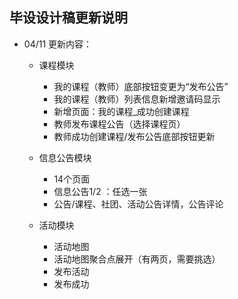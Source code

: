 ## 毕设设计稿更新说明

* 04/11 更新内容：

  * 课程模块
    * 我的课程（教师）底部按钮变更为“发布公告”
    * 我的课程（教师）列表信息新增邀请码显示
    * 新增页面：我的课程_成功创建课程
    * 教师发布课程公告（选择课程页）
    * 教师成功创建课程/发布公告底部按钮更新

  * 信息公告模块
    * 14个页面
    * 信息公告1/2 ：任选一张
    * 公告/课程、社团、活动公告详情，公告评论

  * 活动模块

    * 活动地图
    * 活动地图聚合点展开（有两页，需要挑选）
    * 发布活动
    * 发布成功

    ​

    ​

    ​

  ​

  ​